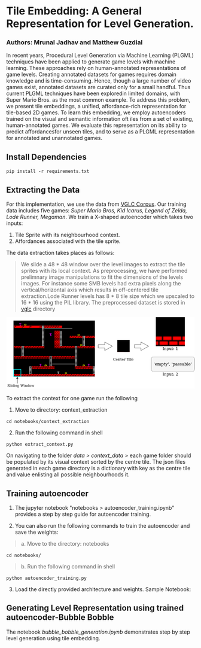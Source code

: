 # Tile Embedding: A General Representation for Level Generation.
### Authors: Mrunal Jadhav and Matthew Guzdial 

In  recent  years,  Procedural  Level  Generation  via  Machine Learning (PLGML) techniques have been applied to generate game levels with machine learning. These approaches rely on human-annotated representations of game levels. Creating annotated datasets for games requires domain knowledge and is time-consuming. Hence, though a large number of video games exist, annotated datasets are curated only for a small handful. Thus current PLGML techniques have been exploredin limited domains, with Super Mario Bros. as the most common example. To address this problem, we present tile embeddings,  a  unified,  affordance-rich  representation  for  tile-based  2D  games.  To  learn  this  embedding,  we  employ  autoencoders trained on the visual and semantic information oft iles from a set of existing, human-annotated games. We evaluate this representation on its ability to predict affordancesfor unseen tiles, and to serve as a PLGML representation for annotated and unannotated games.

<!-- Paper: 
If you use the data please cite : -->

## Install Dependencies

```
pip install -r requirements.txt
```

## Extracting the Data

For this implementation, we use the data from [VGLC Corpus](https://github.com/TheVGLC/TheVGLC). Our training data includes five games: *Super Mario Bros, Kid Icarus, Legend of Zelda, Lode Runner, Megaman*. We train a X-shaped autoencoder which takes two inputs:

1. Tile Sprite with its neighbourhood context.
2. Affordances associated with the tile sprite. 

The data extraction takes places as follows: 
> We slide a 48 * 48 window over the level images to extract the tile sprites with its local context. As preprocessing, we have performed prelimnary image manipulations to fit the dimensions of the levels images. For instance some SMB levels had extra pixels along the vertical/horizontal axis which results in off-centered tile extraction.Lode Runner levels has 8 * 8 tile size which we upscaled to 16 * 16 using the PIL library. The preprocessed dataset is stored in [vglc]("data/vglc/") directory

<img src="images/sliding_window.png">

To extract the context for one game run the following 

1. Move to directory: context_extraction
```
cd notebooks/context_extraction
```

2. Run the following command in shell
```
python extract_context.py
```

On navigating to the folder *data > context_data >* each game folder should be populated by its visual context sorted by the centre tile.
The json files generated in each game directory is a dictionary with key as the centre tile and value enlisting all possible neighbourhoods it. 

## Training autoencoder

1. The jupyter notebook "notebooks > autoencoder_training.ipynb" provides a step by step guide for autoencoder training. 

2. You can also run the following commands to train the autoencoder and save the weights:

>a. Move to the directory: notebooks
```
cd notebooks/
```
>b. Run the following command in shell
```
python autoencoder_training.py
```

3. Load the directly provided architecture and weights. Sample Notebook: 

## Generating Level Representation using trained autoencoder-Bubble Bobble
The notebook *bubble_bobble_generation.ipynb* demonstrates step by step level generation using tile embedding.
